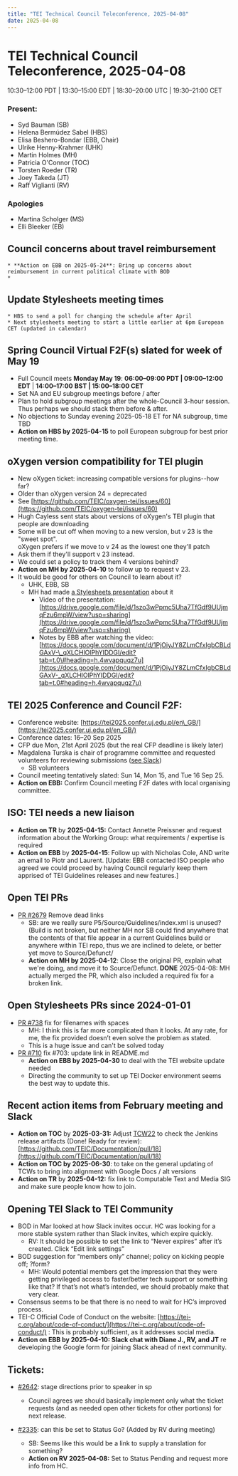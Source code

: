 ```yaml
---
title: "TEI Technical Council Teleconference, 2025-04-08"
date: 2025-04-08
---
```


# TEI Technical Council Teleconference, 2025-04-08

10:30–12:00 PDT | 13:30–15:00 EDT | 18:30–20:00 UTC | 19:30–21:00 CET

### Present:

* Syd Bauman (SB)  
* Helena Bermúdez Sabel (HBS)   
* Elisa Beshero-Bondar (EBB, Chair)  
* Ulrike Henny-Krahmer (UHK)  
* Martin Holmes (MH)  
* Patricia O'Connor (TOC)   
* Torsten Roeder (TR)  
* Joey Takeda (JT)  
* Raff Viglianti (RV) 

### Apologies

* Martina Scholger (MS)  
* Elli Bleeker (EB)

## Council concerns about travel reimbursement

    * **Action on EBB on 2025-05-24**: Bring up concerns about reimbursement in current political climate with BOD  
    * 
## Update Stylesheets meeting times
    * HBS to send a poll for changing the schedule after April
    * Next stylesheets meeting to start a little earlier at 6pm European CET (updated in calendar)
    
## Spring Council Virtual F2F(s) slated for week of May 19  

  * Full Council meets **Monday May 19**: **06:00–09:00 PDT | 09:00–12:00** **EDT** | **14:00–17:00** **BST | 15:00–18:00 CET**    
  * Set NA and EU subgroup meetings before / after  
  * Plan to hold subgroup meetings after the whole-Council 3-hour session. Thus perhaps we should stack them before & after.  
  * No objections to Sunday evening 2025-05-18 ET for NA subgroup, time TBD  
  * **Action on HBS by 2025-04-15** to poll European subgroup for best prior meeting time.  
      
## oXygen version compatibility for TEI plugin 

  * New oXygen ticket: increasing compatible versions for plugins--how far?  
  * Older than oXygen version 24 \= deprecated  
  * See [https://github.com/TEIC/oxygen-tei/issues/60](https://github.com/TEIC/oxygen-tei/issues/60)   
  * Hugh Cayless sent stats about versions of oXygen's TEI plugin that people are downloading  
  * Some will be cut off when moving to a new version, but v 23 is the "sweet spot".   
    oXygen prefers if we move to v 24 as the lowest one they'll patch  
  * Ask them if they'll support v 23 instead.  
  * We could set a policy to track them 4 versions behind?   
  * **Action on MH by 2025-04-10** to follow up to request v 23\.  
  * It would be good for others on Council to learn about it?  
    * UHK, EBB, SB  
    * MH had made [a Stylesheets presentation](https://docs.google.com/document/d/1LHIhvuNTISCrlMZDZx7jkVbDt8teivQTbJrF0EVo-mY/edit?tab=t.0#heading=h.1nz0wjch6f24) about it  
      * Video of the presentation: [https://drive.google.com/file/d/1szo3wPpmc5Uha7TfGdf9UUjmqFzu6mpW/view?usp=sharing](https://drive.google.com/file/d/1szo3wPpmc5Uha7TfGdf9UUjmqFzu6mpW/view?usp=sharing)  
      * Notes by EBB after watching the video: [https://docs.google.com/document/d/1PjOiyJY8ZLmCfxIgbCBLdGAxV-\_qXLCHlOlPhYIDDGI/edit?tab=t.0\#heading=h.4wvapquqz7u](https://docs.google.com/document/d/1PjOiyJY8ZLmCfxIgbCBLdGAxV-_qXLCHlOlPhYIDDGI/edit?tab=t.0#heading=h.4wvapquqz7u) 

## TEI 2025 Conference and Council F2F:  
  * Conference website: [https://tei2025.confer.uj.edu.pl/en\_GB/](https://tei2025.confer.uj.edu.pl/en_GB/)   
  * Conference dates: 16–20 Sep 2025   
  * CFP due Mon, 21st April 2025 (but the real CFP deadline is likely later)  
  * Magdalena Turska is chair of programme committee and requested volunteers for reviewing submissions ([see Slack](https://tei-c.slack.com/archives/C607Y6YAE/p1740850479714529))  
    * SB volunteers  
  * Council meeting tentatively slated: Sun 14, Mon 15, and Tue 16 Sep 25\.  
  * **Action on EBB:** Confirm Council meeting F2F dates with local organising committee.

## ISO: TEI needs a new liaison  
  * **Action on TR** by **2025-04-15:** Contact Annette Preissner and request information about the Working Group: what requirements / expertise is required  
  * **Action on EBB** by **2025-04-15**: Follow up with Nicholas Cole, AND write an email to Piotr and Laurent. \[Update: EBB contacted ISO people who agreed we could proceed by having Council regularly keep them apprised of TEI Guidelines releases and new features.\]

## Open TEI PRs   
  * [PR \#2679](https://github.com/TEIC/TEI/pull/2679) Remove dead links  
    * SB: are we really sure P5/Source/Guidelines/index.xml is unused? (Build is not broken, but neither MH nor SB could find anywhere that the contents of that file appear in a current Guidelines build or anywhere within TEI repo, thus we are inclined to delete, or better yet move to Source/Defunct/  
    * **Action on MH by 2025-04-12**: Close the original PR, explain what we're doing, and move it to Source/Defunct. **DONE** 2025-04-08: MH actually merged the PR, which also included a required fix for a broken link. 

## Open Stylesheets PRs since 2024-01-01

  * [PR \#738](https://github.com/TEIC/Stylesheets/pull/738) fix for filenames with spaces  
    * MH: I think this is far more complicated than it looks. At any rate, for me, the fix provided doesn’t even solve the problem as stated.  
    * This is a huge issue and can't be solved today   
  * [PR \#710](https://github.com/TEIC/Stylesheets/pull/710) fix \#703: update link in README.md  
    * **Action on EBB by 2025-04-30** to deal with the TEI website update needed  
    * Directing the community to set up TEI Docker environment seems the best way to update this. 

## Recent action items from February meeting and Slack

  * **Action on TOC** by **2025-03-31:** Adjust [TCW22](https://tei-c.org/documentation/tcw22/) to check the Jenkins release artifacts (Done\! Ready for review):[https://github.com/TEIC/Documentation/pull/18](https://github.com/TEIC/Documentation/pull/18)   
  * **Action on TOC by 2025-06-30**:  to take on the general updating of TCWs to bring into alignment with Google Docs / alt versions  
  * **Action on TR** by **2025-04-12:** fix link to Computable Text and Media SIG and make sure people know how to join.

## Opening TEI Slack to TEI Community  

  * BOD in Mar looked at how Slack invites occur. HC was looking for a more stable system rather than Slack invites, which expire quickly.  
    * RV: It should be possible to set the link to “Never expires” after it’s created. Click “Edit link settings”  
  * BOD suggestion for “members only” channel; policy on kicking people off; ?form?  
    * MH: Would potential members get the impression that they were getting privileged access to faster/better tech support or something like that? If that’s not what’s intended, we should probably make that very clear.  
  * Consensus seems to be that there is no need to wait for HC’s improved process.  
  * TEI-C Official Code of Conduct on the website: [https://tei-c.org/about/code-of-conduct/](https://tei-c.org/about/code-of-conduct/) : This is probably sufficient, as it addresses social media.  
  * **Action on EBB by 2025-04-10: Slack chat with Diane J., RV, and JT** re developing the Google form for joining Slack ahead of next community.   
    

## Tickets:

* [\#2642](https://github.com/TEIC/TEI/issues/2642): stage directions prior to speaker in sp  
  * Council agrees we should basically implement only what the ticket requests (and as needed open other tickets for other portions) for next release.

* [\#2335](https://github.com/TEIC/TEI/issues/2335): can this be set to Status Go? (Added by RV during meeting)  
  * SB: Seems like this would be a link to supply a translation for something?  
  * **Action on RV 2025-04-08:** Set to Status Pending and request more info from HC. 
